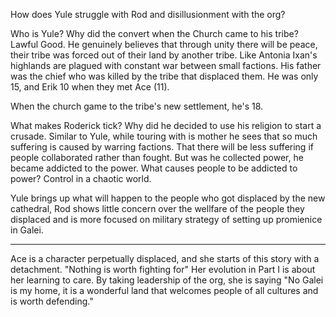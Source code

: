 How does Yule struggle with Rod and disillusionment with the org?

Who is Yule? Why did the convert when the Church came to his tribe? Lawful Good. He genuinely believes that through unity there will be peace, their tribe was forced out of their land by another tribe. Like Antonia Ixan's highlands are plagued with constant war between small factions. His father was the chief who was killed by the tribe that displaced them. He was only 15, and Erik 10 when they met Ace (11). 

When the church game to the tribe's new settlement, he's 18. 

What makes Roderick tick? Why did he decided to use his religion to start a crusade. Similar to Yule, while touring with is mother he sees that so much suffering is caused by warring factions. That there will be less suffering if people collaborated rather than fought. But was he collected power, he became addicted to the power. What causes people to be addicted to power? Control in a chaotic world.

Yule brings up what will happen to the people who got displaced by the new cathedral, Rod shows little concern over the wellfare of the people they displaced and is more focused on military strategy of setting up promienice in Galei.

---

Ace is a character perpetually displaced, and she starts of this story with a detachment. "Nothing is worth fighting for" Her evolution in Part I is about her learning to care. By taking leadership of the org, she is saying "No Galei is my home, it is a wonderful land that welcomes people of all cultures and is worth defending."

